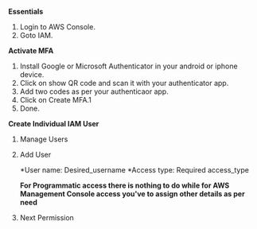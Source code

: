 **Essentials**
1.  Login to AWS Console.
2.  Goto IAM.

**Activate MFA**
1.  Install Google or Microsoft Authenticator in your android or iphone device.
2.  Click on show QR code and scan it with your authenticator app.
3.  Add two codes as per your authenticaor app.
4.  Click on Create MFA.1
5.  Done.

**Create Individual IAM User**
1.  Manage Users
2.  Add User

    *User name: Desired_username
    *Access type: Required access_type
    
    **For Programmatic access there is nothing to do while for AWS Management Console access you've to assign other details as per need**
3.  Next Permission
    
